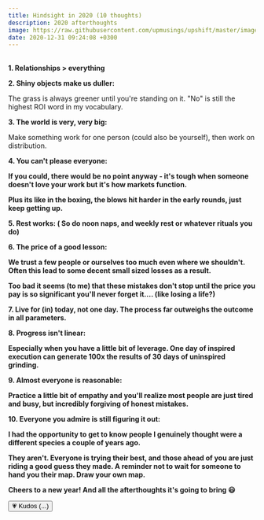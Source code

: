 ```yaml
---
title: Hindsight in 2020 (10 thoughts)
description: 2020 afterthoughts
image: https://raw.githubusercontent.com/upmusings/upshift/master/images/onions.jpg
date: 2020-12-31 09:24:08 +0300
---
```

<!-- more -->
<br>
<b>1. Relationships > everything</b>

<b>2. Shiny objects make us duller:</b>

The grass is always greener until you're standing on it. "No" is still the highest ROI word in my vocabulary.

<b>3. The world is very, very big:</b>

Make something work for one person (could also be yourself), then work on distribution.

<b>4. You can't please everyone:

If you could, there would be no point anyway - it's tough when someone doesn't love your work but it's how markets function. 

Plus its like in the boxing, the blows hit harder in the early rounds, just keep getting up.


<b>5. Rest works: ( So do noon naps, and weekly rest or whatever rituals you do)

<b>6. The price of a good lesson:

We trust a few people or ourselves too much even where we shouldn't. Often this lead to some decent small sized losses as a result.

Too bad it seems (to me) that these mistakes don't stop until the price you pay is so significant you'll never forget it.... (like losing a life?)

<b>7. Live for (in) today, not one day. The process far outweighs the outcome in all parameters.

<b>8. Progress isn't linear:

Especially when you have a little bit of leverage. One day of inspired execution can generate 100x the results of 30 days of uninspired grinding.

<b>9. Almost everyone is reasonable: 

Practice a little bit of empathy and you'll realize most people are just tired and busy, but incredibly forgiving of honest mistakes.


<b>10. Everyone you admire is still figuring it out: 

I had the opportunity to get to know people I genuinely thought were a different species a couple of years ago. 

They aren't. Everyone is trying their best, and those ahead of you are just riding a good guess they made. A reminder not to wait for someone to hand you their map.  Draw your own map.



Cheers to a new year! 
And all the afterthoughts it's going to bring 😃

<div class="kudos-box" data-post="{{ page.url | afterthoughts }}">
  <button id="kudos-btn-{{ page.url | slugify }}">💗 Kudos (<span id="kudos-count-{{ page.url | slugify }}">...</span>)</button>
</div>
